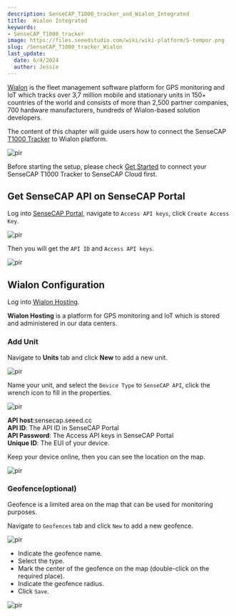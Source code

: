 ```yaml
---
description: SenseCAP_T1000_tracker_and_Wialon_Integrated
title:  Wialon Integrated
keywords:
- SenseCAP_T1000_tracker
image: https://files.seeedstudio.com/wiki/wiki-platform/S-tempor.png
slug: /SenseCAP_T1000_tracker_Wialon
last_update:
  date: 6/4/2024
  author: Jessie
---
```



[Wialon](https://wialon.com/) is the fleet management software platform for GPS monitoring and IoT which tracks over 3,7 million mobile and stationary units in 150+ countries of the world and consists of more than 2,500 partner companies, 700 hardware manufacturers, hundreds of Wialon-based solution developers. 
 


The content of this chapter will guide users how to connect the SenseCAP [T1000 Tracker](https://www.seeedstudio.com/SenseCAP-Card-Tracker-T1000-A-p-5697.html) to Wialon platform.

<p style={{textAlign: 'center'}}><img src="https://files.seeedstudio.com/wiki/SenseCAP/Tracker/wialon-sensecap.png" alt="pir" width={800} height="auto" /></p>

Before starting the setup, please check [Get Started](https://wiki.seeedstudio.com/Get_Started_with_SenseCAP_T1000_tracker) to connect your SenseCAP T1000 Tracker to SenseCAP Cloud first.
 

## Get SenseCAP API on SenseCAP Portal

Log into [SenseCAP Portal](https://sensecap.seeed.cc/portal), navigate to `Access API keys`, click `Create Access Key`.

<p style={{textAlign: 'center'}}><img src="https://files.seeedstudio.com/wiki/SenseCAP/Tracker/sensecap-api.png" alt="pir" width={800} height="auto" /></p>


Then you will get the `API ID` and `Access API keys`.

<p style={{textAlign: 'center'}}><img src="https://files.seeedstudio.com/wiki/SenseCAP/Tracker/sensecap-api2.png" alt="pir" width={800} height="auto" /></p>




## Wialon Configuration


Log into [Wialon Hosting](https://hosting.wialon.com/?lang=en). 

**Wialon Hosting** is a platform for GPS monitoring and IoT which is stored and administered in our data centers.

### Add Unit

Navigate to **Units** tab and click **New** to add a new unit.

<p style={{textAlign: 'center'}}><img src="https://files.seeedstudio.com/wiki/SenseCAP/Tracker/-add.png" alt="pir" width={800} height="auto" /></p>

Name your unit, and select the `Device Type` to `SenseCAP API`, click the wrench icon to fill in  the properties.


<p style={{textAlign: 'center'}}><img src="https://files.seeedstudio.com/wiki/SenseCAP/Tracker/add-news.png" alt="pir" width={800} height="auto" /></p>


**API host**:sensecap.seeed.cc<br/>
**API ID**: The API ID in SenseCAP Portal<br/>
**API Password**: The Access API keys in SenseCAP Portal<br/>
**Unique ID**: The EUI of your device.


Keep your device online, then you can see the location on the map.

<p style={{textAlign: 'center'}}><img src="https://files.seeedstudio.com/wiki/SenseCAP/Tracker/data-monitor.png" alt="pir" width={800} height="auto" /></p>



### Geofence(optional)

Geofence is a limited area on the map that can be used for monitoring purposes.


Navigate to `Geofences` tab and click `New` to add a new geofence.

<p style={{textAlign: 'center'}}><img src="https://files.seeedstudio.com/wiki/SenseCAP/Tracker/geofence-set2.png" alt="pir" width={800} height="auto" /></p>

* Indicate the geofence name.
* Select the type.
* Mark the center of the geofence on the map (double-click on the required place).
* Indicate the geofence radius.
* Click `Save`.


<p style={{textAlign: 'center'}}><img src="https://files.seeedstudio.com/wiki/SenseCAP/Tracker/geofence-set.png" alt="pir" width={800} height="auto" /></p>






